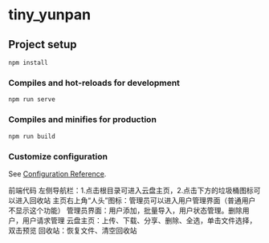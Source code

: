 # tiny_yunpan

## Project setup
```
npm install
```

### Compiles and hot-reloads for development
```
npm run serve
```

### Compiles and minifies for production
```
npm run build
```

### Customize configuration
See [Configuration Reference](https://cli.vuejs.org/config/).

前端代码
左侧导航栏：1.点击根目录可进入云盘主页，2.点击下方的垃圾桶图标可以进入回收站
主页右上角“人头”图标：管理员可以进入用户管理界面（普通用户不显示这个功能）
管理员界面：用户添加，批量导入，用户状态管理。删除用户，用户请求管理
云盘主页：上传、下载、分享、删除、全选，单击文件选择，双击预览
回收站：恢复文件、清空回收站
